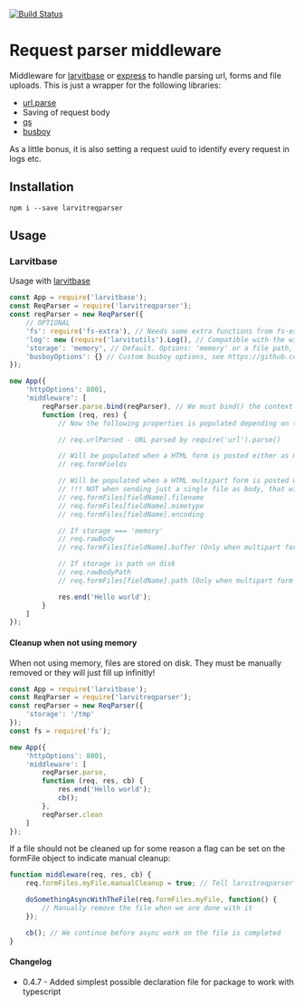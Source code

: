 [![Build Status](https://github.com/larvit/larvitreqparser/actions/workflows/node.js.yml/badge.svg)](https://github.com/larvit/larvitreqparser/actions)

# Request parser middleware

Middleware for [larvitbase](https://github.com/larvit/larvitbase) or [express](https://expressjs.com/) to handle parsing url, forms and file uploads. This is just a wrapper for the following libraries:

* [url.parse](https://nodejs.org/api/url.html#url_url_parse_urlstring_parsequerystring_slashesdenotehost)
* Saving of request body
* [qs](https://github.com/ljharb/qs)
* [busboy](https://github.com/mscdex/busboy)

As a little bonus, it is also setting a request uuid to identify every request in logs etc.

## Installation

```shell
npm i --save larvitreqparser
```

## Usage

### Larvitbase

Usage with [larvitbase](https://github.com/larvit/larvitbase)

```javascript
const App = require('larvitbase');
const ReqParser = require('larvitreqparser');
const reqParser = new ReqParser({
	// OPTIONAL
	'fs': require('fs-extra'), // Needs some extra functions from fs-extra
	'log': new (require('larvitutils').Log(), // Compatible with the winston logging library
	'storage': 'memory', // Default. Options: 'memory' or a file path, for example '/tmp'.
	'busboyOptions': {} // Custom busboy options, see https://github.com/mscdex/busboy for options
});

new App({
	'httpOptions': 8001,
	'middleware': [
		reqParser.parse.bind(reqParser), // We must bind() the context or we'll lose it
		function (req, res) {
			// Now the following properties is populated depending on the request type:

			// req.urlParsed - URL parsed by require('url').parse()

			// Will be populated when a HTML form is posted either as multipart or as default html form.
			// req.formFields

			// Will be populated when a HTML multipart form is posted with files
			// !!! NOT when sending just a single file as body, that will only populate req.rawBody (see below)
			// req.formFiles[fieldName].filename
			// req.formFiles[fieldName].mimetype
			// req.formFiles[fieldName].encoding

			// If storage === 'memory'
			// req.rawBody
			// req.formFiles[fieldName].buffer (Only when multipart form is posted)

			// If storage is path on disk
			// req.rawBodyPath
			// req.formFiles[fieldName].path (Only when multipart form is posted)

			res.end('Hello world');
		}
	]
});
```

#### Cleanup when not using memory

When not using memory, files are stored on disk. They must be manually removed or they will just fill up infinitly!

```javascript
const App = require('larvitbase');
const ReqParser = require('larvitreqparser');
const reqParser = new ReqParser({
	'storage': '/tmp'
});
const fs = require('fs');

new App({
	'httpOptions': 8001,
	'middleware': [
		reqParser.parse,
		function (req, res, cb) {
			res.end('Hello world');
			cb();
		},
		reqParser.clean
	]
});
```

If a file should not be cleaned up for some reason a flag can be set on the formFile object to indicate manual cleanup:

```javascript
function middleware(req, res, cb) {
	req.formFiles.myFile.manualCleanup = true; // Tell larvitreqparser clean function not to remove the file

	doSomethingAsyncWithTheFile(req.formFiles.myFile, function() {
		// Manually remove the file when we are done with it
	});

	cb(); // We continue before async work on the file is completed
}
```

#### Changelog

* 0.4.7 - Added simplest possible declaration file for package to work with typescript
